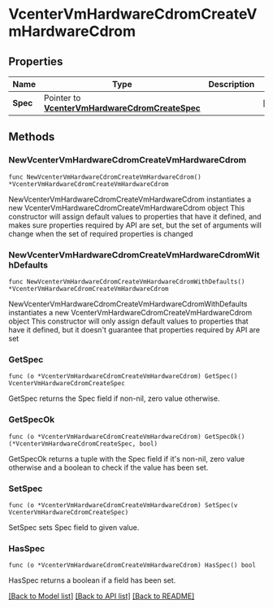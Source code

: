 # VcenterVmHardwareCdromCreateVmHardwareCdrom

## Properties

Name | Type | Description | Notes
------------ | ------------- | ------------- | -------------
**Spec** | Pointer to [**VcenterVmHardwareCdromCreateSpec**](VcenterVmHardwareCdromCreateSpec.md) |  | [optional] 

## Methods

### NewVcenterVmHardwareCdromCreateVmHardwareCdrom

`func NewVcenterVmHardwareCdromCreateVmHardwareCdrom() *VcenterVmHardwareCdromCreateVmHardwareCdrom`

NewVcenterVmHardwareCdromCreateVmHardwareCdrom instantiates a new VcenterVmHardwareCdromCreateVmHardwareCdrom object
This constructor will assign default values to properties that have it defined,
and makes sure properties required by API are set, but the set of arguments
will change when the set of required properties is changed

### NewVcenterVmHardwareCdromCreateVmHardwareCdromWithDefaults

`func NewVcenterVmHardwareCdromCreateVmHardwareCdromWithDefaults() *VcenterVmHardwareCdromCreateVmHardwareCdrom`

NewVcenterVmHardwareCdromCreateVmHardwareCdromWithDefaults instantiates a new VcenterVmHardwareCdromCreateVmHardwareCdrom object
This constructor will only assign default values to properties that have it defined,
but it doesn't guarantee that properties required by API are set

### GetSpec

`func (o *VcenterVmHardwareCdromCreateVmHardwareCdrom) GetSpec() VcenterVmHardwareCdromCreateSpec`

GetSpec returns the Spec field if non-nil, zero value otherwise.

### GetSpecOk

`func (o *VcenterVmHardwareCdromCreateVmHardwareCdrom) GetSpecOk() (*VcenterVmHardwareCdromCreateSpec, bool)`

GetSpecOk returns a tuple with the Spec field if it's non-nil, zero value otherwise
and a boolean to check if the value has been set.

### SetSpec

`func (o *VcenterVmHardwareCdromCreateVmHardwareCdrom) SetSpec(v VcenterVmHardwareCdromCreateSpec)`

SetSpec sets Spec field to given value.

### HasSpec

`func (o *VcenterVmHardwareCdromCreateVmHardwareCdrom) HasSpec() bool`

HasSpec returns a boolean if a field has been set.


[[Back to Model list]](../README.md#documentation-for-models) [[Back to API list]](../README.md#documentation-for-api-endpoints) [[Back to README]](../README.md)


